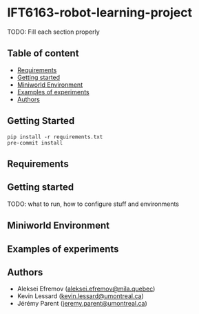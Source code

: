 # IFT6163-robot-learning-project

TODO: Fill each section properly

## Table of content

- [Requirements](#requirements)
- [Getting started](#getting-started)
- [Miniworld Environment](#miniworld-environment)
- [Examples of experiments](#examples-of-experiments)
- [Authors](#authors)

## Getting Started

```commandline
pip install -r requirements.txt
pre-commit install
```

## Requirements

## Getting started

TODO: what to run, how to configure stuff and environments

## Miniworld Environment

## Examples of experiments

## Authors

- Aleksei Efremov (aleksei.efremov@mila.quebec)
- Kevin Lessard (kevin.lessard@umontreal.ca)
- Jérémy Parent (jeremy.parent@umontreal.ca)
